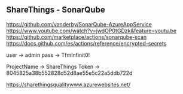## ShareThings - SonarQube

https://github.com/vanderby/SonarQube-AzureAppService
https://www.youtube.com/watch?v=jwdOP0tGDzk&feature=youtu.be
https://github.com/marketplace/actions/sonarqube-scan
https://docs.github.com/es/actions/reference/encrypted-secrets

user -> admin
pass -> TfmInfinit0!

ProjectName -> ShareThings
Token -> 8045825a38b552828d52d8ae55e5c22a5ddb722d

https://sharethingsqualitywww.azurewebsites.net/ 